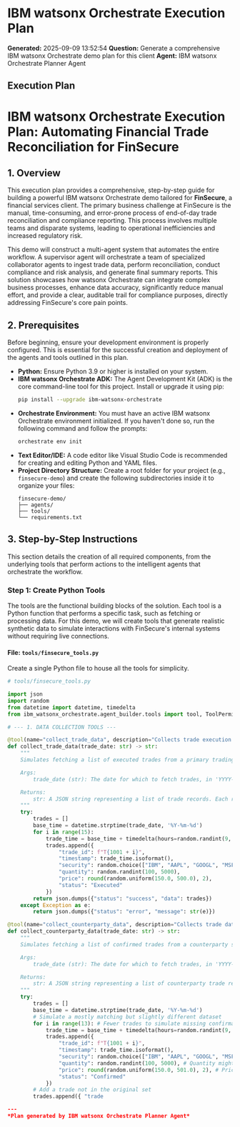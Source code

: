 # IBM watsonx Orchestrate Execution Plan

**Generated:** 2025-09-09 13:52:54
**Question:** Generate a comprehensive IBM watsonx Orchestrate demo plan for this client
**Agent:** IBM watsonx Orchestrate Planner Agent

## Execution Plan

# IBM watsonx Orchestrate Execution Plan: Automating Financial Trade Reconciliation for FinSecure

## 1. Overview

This execution plan provides a comprehensive, step-by-step guide for building a powerful IBM watsonx Orchestrate demo tailored for **FinSecure**, a financial services client. The primary business challenge at FinSecure is the manual, time-consuming, and error-prone process of end-of-day trade reconciliation and compliance reporting. This process involves multiple teams and disparate systems, leading to operational inefficiencies and increased regulatory risk.

This demo will construct a multi-agent system that automates the entire workflow. A supervisor agent will orchestrate a team of specialized collaborator agents to ingest trade data, perform reconciliation, conduct compliance and risk analysis, and generate final summary reports. This solution showcases how watsonx Orchestrate can integrate complex business processes, enhance data accuracy, significantly reduce manual effort, and provide a clear, auditable trail for compliance purposes, directly addressing FinSecure's core pain points.

## 2. Prerequisites

Before beginning, ensure your development environment is properly configured. This is essential for the successful creation and deployment of the agents and tools outlined in this plan.

*   **Python:** Ensure Python 3.9 or higher is installed on your system.
*   **IBM watsonx Orchestrate ADK:** The Agent Development Kit (ADK) is the core command-line tool for this project. Install or upgrade it using pip:
    ```bash
    pip install --upgrade ibm-watsonx-orchestrate
    ```
*   **Orchestrate Environment:** You must have an active IBM watsonx Orchestrate environment initialized. If you haven't done so, run the following command and follow the prompts:
    ```bash
    orchestrate env init
    ```
*   **Text Editor/IDE:** A code editor like Visual Studio Code is recommended for creating and editing Python and YAML files.
*   **Project Directory Structure:** Create a root folder for your project (e.g., `finsecure-demo`) and create the following subdirectories inside it to organize your files:
    ```
    finsecure-demo/
    ├── agents/
    ├── tools/
    └── requirements.txt
    ```

## 3. Step-by-Step Instructions

This section details the creation of all required components, from the underlying tools that perform actions to the intelligent agents that orchestrate the workflow.

### Step 1: Create Python Tools

The tools are the functional building blocks of the solution. Each tool is a Python function that performs a specific task, such as fetching or processing data. For this demo, we will create tools that generate realistic synthetic data to simulate interactions with FinSecure's internal systems without requiring live connections.

#### **File: `tools/finsecure_tools.py`**

Create a single Python file to house all the tools for simplicity.

```python
# tools/finsecure_tools.py

import json
import random
from datetime import datetime, timedelta
from ibm_watsonx_orchestrate.agent_builder.tools import tool, ToolPermission

# --- 1. DATA COLLECTION TOOLS ---

@tool(name="collect_trade_data", description="Collects trade execution data from the primary trading system.", permission=ToolPermission.ADMIN)
def collect_trade_data(trade_date: str) -> str:
    """
    Simulates fetching a list of executed trades from a primary trading system for a specific date.

    Args:
        trade_date (str): The date for which to fetch trades, in 'YYYY-MM-DD' format.

    Returns:
        str: A JSON string representing a list of trade records. Each record includes trade_id, timestamp, security, quantity, price, and status.
    """
    try:
        trades = []
        base_time = datetime.strptime(trade_date, '%Y-%m-%d')
        for i in range(15):
            trade_time = base_time + timedelta(hours=random.randint(9, 16), minutes=random.randint(0, 59))
            trades.append({
                "trade_id": f"T{1001 + i}",
                "timestamp": trade_time.isoformat(),
                "security": random.choice(["IBM", "AAPL", "GOOGL", "MSFT"]),
                "quantity": random.randint(100, 5000),
                "price": round(random.uniform(150.0, 500.0), 2),
                "status": "Executed"
            })
        return json.dumps({"status": "success", "data": trades})
    except Exception as e:
        return json.dumps({"status": "error", "message": str(e)})

@tool(name="collect_counterparty_data", description="Collects trade data from the counterparty confirmation system.", permission=ToolPermission.ADMIN)
def collect_counterparty_data(trade_date: str) -> str:
    """
    Simulates fetching a list of confirmed trades from a counterparty system for reconciliation.

    Args:
        trade_date (str): The date for which to fetch trades, in 'YYYY-MM-DD' format.

    Returns:
        str: A JSON string representing a list of counterparty trade records. Includes intentional discrepancies for the demo.
    """
    try:
        trades = []
        base_time = datetime.strptime(trade_date, '%Y-%m-%d')
        # Simulate a mostly matching but slightly different dataset
        for i in range(13): # Fewer trades to simulate missing confirmations
            trade_time = base_time + timedelta(hours=random.randint(9, 16), minutes=random.randint(0, 59))
            trades.append({
                "trade_id": f"T{1001 + i}",
                "timestamp": trade_time.isoformat(),
                "security": random.choice(["IBM", "AAPL", "GOOGL", "MSFT"]),
                "quantity": random.randint(100, 5000), # Quantity might differ slightly
                "price": round(random.uniform(150.0, 501.0), 2), # Price might differ slightly
                "status": "Confirmed"
            })
        # Add a trade not in the original set
        trades.append({ "trade

---
*Plan generated by IBM watsonx Orchestrate Planner Agent*
